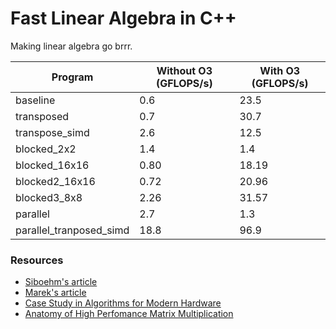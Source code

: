 # Fast Linear Algebra in C++

Making linear algebra go brrr.

| Program                 | Without O3 (GFLOPS/s) | With O3 (GFLOPS/s) |
|-------------------------|-----------------------|--------------------|
| baseline                | 0.6                   | 23.5               |
| transposed              | 0.7                   | 30.7               |
| transpose_simd          | 2.6                   | 12.5               |
| blocked_2x2             | 1.4                   | 1.4                |
| blocked_16x16           | 0.80                  | 18.19              |
| blocked2_16x16          | 0.72                  | 20.96              |
| blocked3_8x8            | 2.26                  | 31.57              |
| parallel                | 2.7                   | 1.3                |
| parallel_tranposed_simd | 18.8                  | 96.9               |


### Resources

- [Siboehm's article](https://siboehm.com/articles/22/Fast-MMM-on-CPU)
- [Marek's article](https://marek.ai/matrix-multiplication-on-cpu.html)
- [Case Study in Algorithms for Modern Hardware](https://en.algorithmica.org/hpc/algorithms/matmul/)
- [Anatomy of High Perfomance Matrix Multiplication](https://www.cs.utexas.edu/users/flame/pubs/blis3_ipdps14.pdf)

